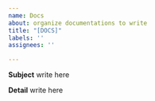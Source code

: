 ```yaml
---
name: Docs
about: organize documentations to write
title: "[DOCS]"
labels: ''
assignees: ''

---
```


**Subject**
write here

**Detail**
write here
